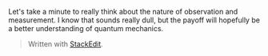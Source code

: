 Let's take a minute to really think about the nature of observation and measurement. I know that sounds really dull, but the payoff will hopefully be a better understanding of quantum mechanics.




> Written with [StackEdit](https://stackedit.io/).
<!--stackedit_data:
eyJoaXN0b3J5IjpbLTE5MzkwODI0MjddfQ==
-->